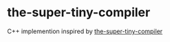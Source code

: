 # the-super-tiny-compiler
C++ implemention inspired by [the-super-tiny-compiler](https://github.com/jamiebuilds/the-super-tiny-compiler/blob/master/the-super-tiny-compiler.js)

